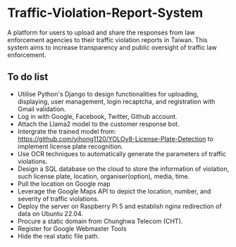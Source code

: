 # Traffic-Violation-Report-System
A platform for users to upload and share the responses from law enforcement agencies to their traffic violation reports in Taiwan. This system aims to increase transparency and public oversight of traffic law enforcement.

## To do list
- Utilise Python's Django to design functionalities for uploading, displaying, user management, login recaptcha, and registration with Gmail validation.
- Log in with Google, Facebook, Twitter, Github account.
- Attach the Llama2 model to the customer response bot.
- Intergrate the trained model from: https://github.com/yihong1120/YOLOv8-License-Plate-Detection to implement license plate recognition.
- Use OCR techniques to automatically generate the parameters of traffic violations.
- Design a SQL database on the cloud to store the information of violation, such license plate, location, organiser(option), media, time.
- Pull the location on Google map
- Leverage the Google Maps API to depict the location, number, and severity of traffic violations.
- Deploy the server on Raspberry Pi 5 and establish nginx redirection of data on Ubuntu 22.04.
- Procure a static domain from Chunghwa Telecom (CHT).
- Register for Google Webmaster Tools
- Hide the real static file path.

